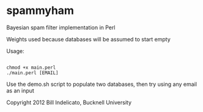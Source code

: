 spammyham
=========

Bayesian spam filter implementation in Perl

Weights used because databases will be assumed to start empty

Usage:
<pre><code>
chmod +x main.perl
./main.perl [EMAIL]
</pre></code>

Use the demo.sh script to populate two databases, then try using any email as an input

Copyright 2012 Bill Indelicato, Bucknell University
